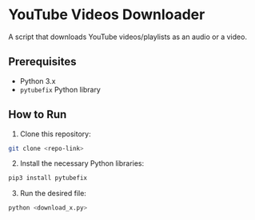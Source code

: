 # YouTube Videos Downloader

A script that downloads YouTube videos/playlists as an audio or a video.

## Prerequisites

- Python 3.x
- `pytubefix` Python library
  
## How to Run

1. Clone this repository:
   
```bash
git clone <repo-link>
```

2. Install the necessary Python libraries:

```bash
pip3 install pytubefix
```

3. Run the desired file:
   
```bash
python <download_x.py>
```
